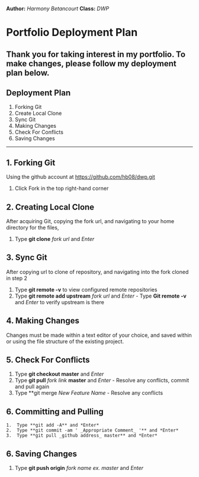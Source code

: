 **Author:** *Harmony Betancourt*
**Class:** *DWP*
# Portfolio Deployment Plan #
Thank you for taking interest in my portfolio. To make changes, please follow my deployment plan below.
---
## Deployment Plan

1. Forking Git 
2. Create Local Clone
3. Sync Git
4. Making Changes
5. Check For Conflicts
6. Saving Changes


---
## 1.  Forking Git ##
Using the github account at https://github.com/hb08/dwp.git
  1.  Click Fork in the top right-hand corner
  
## 2.  Creating Local Clone ##
After acquiring Git, copying the fork url, and navigating to your home directory for the files,
  1.  Type **git clone** *fork url* and *Enter*

## 3. Sync Git   ##
After copying url to clone of repository, and navigating into the fork cloned in step 2
  1.  Type **git remote -v** to view configured remote repositories 
  2.  Type **git remote add upstream** *fork url*  and *Enter*
    - Type **Git remote -v** and *Enter* to verify upstream is there 

## 4.  Making Changes ##
Changes must be made within a text editor of your choice, and saved within or using the file structure of the existing project.

## 5.  Check For Conflicts ##
  1. Type **git checkout master** and *Enter* 
  2. Type **git pull** *fork link* **master** and *Enter*
    - Resolve any conflicts, commit and pull again
  3. Type **git merge _New Feature Name_
    - Resolve any conflicts
  
## 6. Committing and Pulling ##
	1.  Type **git add -A** and *Enter*
	2.  Type **git commit -am ' _Appropriate Comment_ '** and *Enter*
  	3.  Type **git pull _github address_ master** and *Enter*
  		
## 6.  Saving Changes ##
  1. Type **git push origin** *fork name ex. master* and *Enter*


